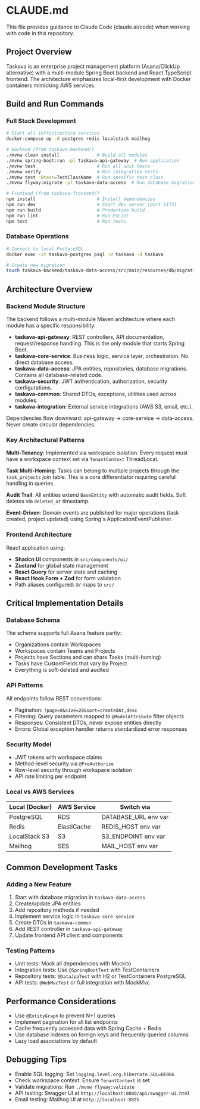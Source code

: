 # CLAUDE.md

This file provides guidance to Claude Code (claude.ai/code) when working with code in this repository.

## Project Overview

Taskava is an enterprise project management platform (Asana/ClickUp alternative) with a multi-module Spring Boot backend and React TypeScript frontend. The architecture emphasizes local-first development with Docker containers mimicking AWS services.

## Build and Run Commands

### Full Stack Development
```bash
# Start all infrastructure services
docker-compose up -d postgres redis localstack mailhog

# Backend (from taskava-backend/)
./mvnw clean install              # Build all modules
./mvnw spring-boot:run -pl taskava-api-gateway  # Run application
./mvnw test                       # Run all unit tests
./mvnw verify                     # Run integration tests
./mvnw test -Dtest=TestClassName  # Run specific test class
./mvnw flyway:migrate -pl taskava-data-access  # Run database migrations

# Frontend (from taskava-frontend/)
npm install                       # Install dependencies
npm run dev                       # Start dev server (port 5173)
npm run build                     # Production build
npm run lint                      # Run ESLint
npm test                          # Run tests
```

### Database Operations
```bash
# Connect to local PostgreSQL
docker exec -it taskava-postgres psql -U taskava -d taskava

# Create new migration
touch taskava-backend/taskava-data-access/src/main/resources/db/migration/V{number}__{description}.sql
```

## Architecture Overview

### Backend Module Structure

The backend follows a multi-module Maven architecture where each module has a specific responsibility:

- **taskava-api-gateway**: REST controllers, API documentation, request/response handling. This is the only module that starts Spring Boot.
- **taskava-core-service**: Business logic, service layer, orchestration. No direct database access.
- **taskava-data-access**: JPA entities, repositories, database migrations. Contains all database-related code.
- **taskava-security**: JWT authentication, authorization, security configurations.
- **taskava-common**: Shared DTOs, exceptions, utilities used across modules.
- **taskava-integration**: External service integrations (AWS S3, email, etc.).

Dependencies flow downward: api-gateway → core-service → data-access. Never create circular dependencies.

### Key Architectural Patterns

**Multi-Tenancy**: Implemented via workspace isolation. Every request must have a workspace context set via `TenantContext` ThreadLocal.

**Task Multi-Homing**: Tasks can belong to multiple projects through the `task_projects` join table. This is a core differentiator requiring careful handling in queries.

**Audit Trail**: All entities extend `BaseEntity` with automatic audit fields. Soft deletes via `deleted_at` timestamp.

**Event-Driven**: Domain events are published for major operations (task created, project updated) using Spring's ApplicationEventPublisher.

### Frontend Architecture

React application using:
- **Shadcn UI** components in `src/components/ui/`
- **Zustand** for global state management
- **React Query** for server state and caching
- **React Hook Form + Zod** for form validation
- Path aliases configured: `@/` maps to `src/`

## Critical Implementation Details

### Database Schema

The schema supports full Asana feature parity:
- Organizations contain Workspaces
- Workspaces contain Teams and Projects
- Projects have Sections and can share Tasks (multi-homing)
- Tasks have CustomFields that vary by Project
- Everything is soft-deleted and audited

### API Patterns

All endpoints follow REST conventions:
- Pagination: `?page=0&size=20&sort=createdAt,desc`
- Filtering: Query parameters mapped to `@ModelAttribute` filter objects
- Responses: Consistent DTOs, never expose entities directly
- Errors: Global exception handler returns standardized error responses

### Security Model

- JWT tokens with workspace claims
- Method-level security via `@PreAuthorize`
- Row-level security through workspace isolation
- API rate limiting per endpoint

### Local vs AWS Services

| Local (Docker) | AWS Service | Switch via |
|----------------|-------------|------------|
| PostgreSQL | RDS | DATABASE_URL env var |
| Redis | ElastiCache | REDIS_HOST env var |
| LocalStack S3 | S3 | S3_ENDPOINT env var |
| Mailhog | SES | MAIL_HOST env var |

## Common Development Tasks

### Adding a New Feature

1. Start with database migration in `taskava-data-access`
2. Create/update JPA entities
3. Add repository methods if needed
4. Implement service logic in `taskava-core-service`
5. Create DTOs in `taskava-common`
6. Add REST controller in `taskava-api-gateway`
7. Update frontend API client and components

### Testing Patterns

- Unit tests: Mock all dependencies with Mockito
- Integration tests: Use `@SpringBootTest` with TestContainers
- Repository tests: `@DataJpaTest` with H2 or TestContainers PostgreSQL
- API tests: `@WebMvcTest` or full integration with MockMvc

## Performance Considerations

- Use `@EntityGraph` to prevent N+1 queries
- Implement pagination for all list endpoints
- Cache frequently accessed data with Spring Cache + Redis
- Use database indexes on foreign keys and frequently queried columns
- Lazy load associations by default

## Debugging Tips

- Enable SQL logging: Set `logging.level.org.hibernate.SQL=DEBUG`
- Check workspace context: Ensure `TenantContext` is set
- Validate migrations: Run `./mvnw flyway:validate`
- API testing: Swagger UI at `http://localhost:8080/api/swagger-ui.html`
- Email testing: Mailhog UI at `http://localhost:8025`